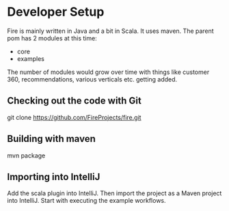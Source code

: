 # Developer Setup

Fire is mainly written in Java and a bit in Scala. It uses maven. The parent pom has 2 modules at this time:

* core
* examples

The number of modules would grow over time with things like customer 360, recommendations, various verticals etc.
getting added.

## Checking out the code with Git

git clone https://github.com/FireProjects/fire.git

## Building with maven

mvn package

## Importing into IntelliJ

Add the scala plugin into IntelliJ. Then import the project as a Maven project into IntelliJ. Start with executing the
example workflows.

